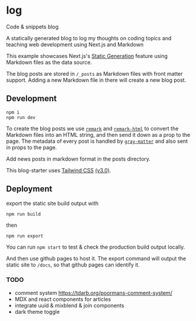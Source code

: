 # log

Code &amp; snippets blog

A statically generated blog to log my thoughts on coding topics and teaching web development using Next.js and Markdown

This example showcases Next.js's [Static Generation](https://nextjs.org/docs/basic-features/pages) feature using Markdown files as the data source.

The blog posts are stored in `/_posts` as Markdown files with front matter support. Adding a new Markdown file in there will create a new blog post.

## Development

```
npm i
npm run dev

```

To create the blog posts we use [`remark`](https://github.com/remarkjs/remark) and [`remark-html`](https://github.com/remarkjs/remark-html) to convert the Markdown files into an HTML string, and then send it down as a prop to the page. The metadata of every post is handled by [`gray-matter`](https://github.com/jonschlinkert/gray-matter) and also sent in props to the page.

Add news posts in markdown format in the posts directory.

This blog-starter uses [Tailwind CSS](https://tailwindcss.com) [(v3.0)](https://tailwindcss.com/blog/tailwindcss-v3).

## Deployment

export the static site build output with

```
npm run build
```

then

```
npm run export
```

You can run `npm start` to test & check the production build output locally.

And then use github pages to host it. The export command will output the static site to `/docs`, so that github pages can identify it.

### TODO

- comment system https://tdarb.org/poormans-comment-system/
- MDX and react components for articles
- integrate uuid & mixblend & join components
- dark theme toggle
